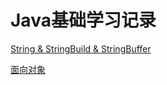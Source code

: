 # Java基础学习记录
[String & StringBuild & StringBuffer](https://github.com/chenjianghua666/java_base_study/blob/main/com/cjh/oop/string_buffer_build/read.md)

[面向对象](https://github.com/chenjianghua666/java_base_study/blob/main/com/cjh/oop/%E9%9D%A2%E5%90%91%E5%AF%B9%E8%B1%A1.md)
